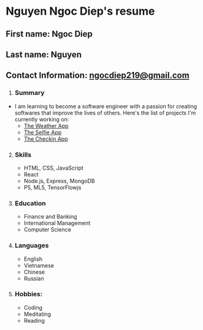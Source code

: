 # Nguyen Ngoc Diep's resume

## First name: Ngoc Diep

## Last name: Nguyen

## Contact Information: ngocdiep219@gmail.com

1. ### Summary

- I am learning to become a software engineer with a passion for creating softwares that improve the lives of others. Here's the list of projects I'm currently working on:
  - [The Weather App](https://veronicarhody219.github.io/weather/)
  - [The Selfie App](https://github.com/veronicarhody219/moodySelfieApp)
  - [The Checkin App](https://github.com/veronicarhody219/the-weather-app-with-map)

2. ### Skills

   - HTML, CSS, JavaScript
   - React
   - Node.js, Express, MongoDB
   - P5, ML5, TensorFlowjs

3. ### Education

   - Finance and Banking
   - International Management
   - Computer Science

4. ### Languages
   - English
   - Vietnamese
   - Chinese
   - Russian

5. ### Hobbies:
   - Coding
   - Meditating
   - Reading
